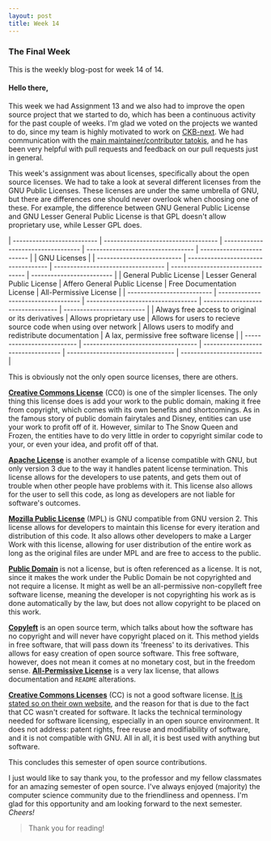 ```yaml
---
layout: post
title: Week 14
---
```


### The Final Week 

This is the weekly blog-post for week 14 of 14.

#### Hello there,

This week we had Assignment 13 and we also had to improve the open source project that we started to do, which has been a continuous activity for the past couple of weeks. I'm glad we voted on the projects we wanted to do, since my team is highly motivated to work on [CKB-next](https://github.com/ckb-next/ckb-next). We had communication with the [main maintainer/contributor tatokis](https://github.com/Chocolate-Spaghet/ckb-next/commits?author=tatokis), and he has been very helpful with pull requests and feedback on our pull requests just in general.

This week's assignment was about licenses, specifically about the open source licenses. We had to take a look at several different licenses from the GNU Public Licenses. These licenses are under the same umbrella of GNU, but there are differences one should never overlook when choosing one of these. For example, the difference between GNU General Public License and GNU Lesser General Public License is that GPL doesn't allow proprietary use, while Lesser GPL does.

| -------------------------- | ----------------------------------- | ---------------------------------- | --------------------------------- | ------------------------- |
|                    GNU Licenses                     |
| -------------------------- | ----------------------------------- | ---------------------------------- | --------------------------------- | -------------------------  |
| General Public License | Lesser General Public License | Affero General Public License | Free Documentation License | All-Permissive License |
| -------------------------- | ----------------------------------- | ---------------------------------- | --------------------------------- | -------------------------  |
| Always free access to original or its derivatives | Allows proprietary use | Allows for users to recieve source code when using over network | Allows users to modify and redistribute documentation | A lax, permissive free software license |
| -------------------------- | ----------------------------------- | ---------------------------------- | --------------------------------- | -------------------------  |

This is obviously not the only open source licenses, there are others.

**[Creative Commons License](https://directory.fsf.org/wiki/License:CC0)** (CC0) is one of the simpler licenses. The only thing this license does is add your work to the public domain, making it free from copyright, which comes with its own benefits and shortcomings. As in the famous story of  public domain fairytales and Disney, entities can use your work to profit off of it. However, similar to The Snow Queen and Frozen, the entities have to do very little in order to copyright similar code to your, or even your idea, and profit off of that.

**[Apache License](http://www.apache.org/licenses/)** is another example of a license compatible with GNU, but only version 3 due to the way it handles patent license termination. This license allows for the developers to use patents, and gets them out of trouble when other people have problems with it. This license also allows for the user to sell this code, as long as developers are not liable for software's outcomes.

**[Mozilla Public License](https://directory.fsf.org/wiki/License:MPL-2.0)** (MPL) is GNU compatible from GNU version 2. This license allows for developers to maintain this license for every iteration and distribution of this code. It also  allows other developers to make a Larger Work with this license, allowing for user distribution of the entire work as long as the original files are under MPL and are free to access to the public.

**[Public Domain](https://directory.fsf.org/wiki/License:PublicDomain)** is not a license, but is often referenced as a license. It is not, since it makes the work under the Public Domain be not copyrighted and not require a license. It might as well be an all-permissive non-copylleft free software license, meaning the developer is not copyrighting his work as is done automatically by the law, but does not allow copyright to be placed on this work.

**[Copyleft](https://www.gnu.org/copyleft/copyleft.html)** is an open source term, which talks about how the software has no copyright and will never have copyright placed on it. This method yields in free software, that will pass down its 'freeness' to its derivatives. This allows for easy creation of open source software. This free software, however, does not mean it comes at no monetary cost, but in the freedom sense. **[All-Permissive License](https://www.gnu.org/prep/maintain/html_node/License-Notices-for-Other-Files.html)** is a very lax license, that allows documentation and `README` alterations.

**[Creative Commons Licenses]()** (CC) is not a good software license. [It is stated so on their own website](https://creativecommons.org/faq/#can-i-apply-a-creative-commons-license-to-software), and the reason for that is due to the fact that CC wasn't created for software. It lacks the technical terminology needed for software licensing, especially in an open source environment. It does not address: patent rights, free reuse and modifiability of software, and it is not compatible with GNU. All in all, it is best used with anything but software.

This concludes this semester of open source contributions.

I just would like to say thank you, to the professor and my fellow classmates for an amazing semester of open source. I've always enjoyed (majority) the computer science community due to the friendliness and openness. I'm glad for this opportunity and am looking forward to the next semester.
*Cheers!*

> Thank you for reading!
